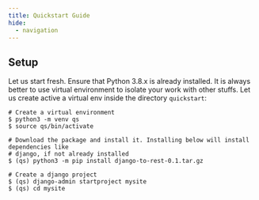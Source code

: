 ```yaml
---
title: Quickstart Guide
hide:
  - navigation
---
```


## **Setup**
Let us start fresh. Ensure that Python 3.8.x is already installed. It is always better to use 
virtual environment to isolate your work with other stuffs. Let us create active a virtual env inside the directory `quickstart`:

    # Create a virtual environment
    $ python3 -m venv qs
    $ source qs/bin/activate

    # Download the package and install it. Installing below will install dependencies like 
    # django, if not already installed
    $ (qs) python3 -m pip install django-to-rest-0.1.tar.gz

    # Create a django project
    $ (qs) django-admin startproject mysite
    $ (qs) cd mysite
    



